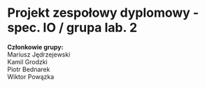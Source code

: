 # Projekt zespołowy dyplomowy - spec. IO / grupa lab. 2

<b>Członkowie grupy:</b>\
Mariusz Jędrzejewski\
Kamil Grodzki\
Piotr Bednarek\
Wiktor Powązka

